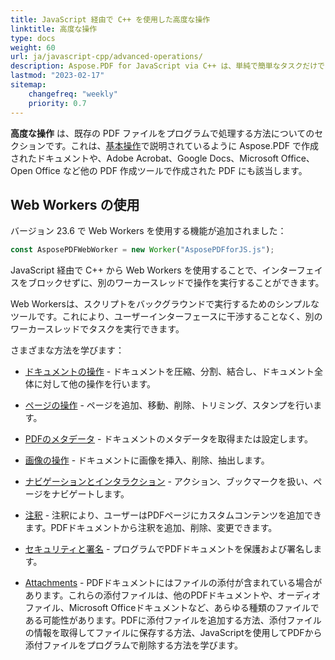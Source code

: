 ```yaml
---
title: JavaScript 経由で C++ を使用した高度な操作
linktitle: 高度な操作
type: docs
weight: 60
url: ja/javascript-cpp/advanced-operations/
description: Aspose.PDF for JavaScript via C++ は、単純で簡単なタスクだけでなく、より複雑な目標にも対応できます。次のセクションでは、上級ユーザーおよび開発者向けの情報を確認してください。
lastmod: "2023-02-17"
sitemap:
    changefreq: "weekly"
    priority: 0.7
---
```


**高度な操作** は、既存の PDF ファイルをプログラムで処理する方法についてのセクションです。これは、[基本操作](/pdf/javascript-cpp/basic-operations/)で説明されているように Aspose.PDF で作成されたドキュメントや、Adobe Acrobat、Google Docs、Microsoft Office、Open Office など他の PDF 作成ツールで作成された PDF にも該当します。

## Web Workers の使用

バージョン 23.6 で Web Workers を使用する機能が追加されました：

```js
const AsposePDFWebWorker = new Worker("AsposePDFforJS.js");
```

JavaScript 経由で C++ から Web Workers を使用することで、インターフェイスをブロックせずに、別のワーカースレッドで操作を実行することができます。

Web Workersは、スクリプトをバックグラウンドで実行するためのシンプルなツールです。これにより、ユーザーインターフェースに干渉することなく、別のワーカースレッドでタスクを実行できます。

さまざまな方法を学びます：

- [ドキュメントの操作](/pdf/javascript-cpp/working-with-documents/) - ドキュメントを圧縮、分割、結合し、ドキュメント全体に対して他の操作を行います。
- [ページの操作](/pdf/javascript-cpp/working-with-pages/) - ページを追加、移動、削除、トリミング、スタンプを行います。
- [PDFのメタデータ](/pdf/javascript-cpp/pdf-file-metadata/) - ドキュメントのメタデータを取得または設定します。
- [画像の操作](/pdf/javascript-cpp/working-with-images/) - ドキュメントに画像を挿入、削除、抽出します。
- [ナビゲーションとインタラクション](/pdf/javascript-cpp/navigation-and-interaction/) - アクション、ブックマークを扱い、ページをナビゲートします。
- [注釈](/pdf/javascript-cpp/annotations/) - 注釈により、ユーザーはPDFページにカスタムコンテンツを追加できます。PDFドキュメントから注釈を追加、削除、変更できます。

- [セキュリティと署名](/pdf/javascript-cpp/securing-and-signing/) - プログラムでPDFドキュメントを保護および署名します。
- [Attachments](/pdf/javascript-cpp/attachments/) - PDFドキュメントにはファイルの添付が含まれている場合があります。これらの添付ファイルは、他のPDFドキュメントや、オーディオファイル、Microsoft Officeドキュメントなど、あらゆる種類のファイルである可能性があります。PDFに添付ファイルを追加する方法、添付ファイルの情報を取得してファイルに保存する方法、JavaScriptを使用してPDFから添付ファイルをプログラムで削除する方法を学びます。